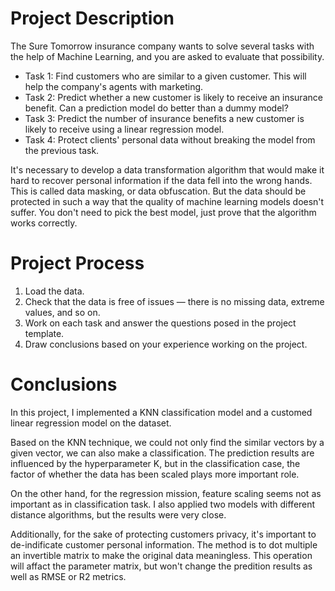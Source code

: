 # Project Description

The Sure Tomorrow insurance company wants to solve several tasks with the help of Machine Learning, and you are asked to evaluate that possibility.

* Task 1: Find customers who are similar to a given customer. This will help the company's agents with marketing.
* Task 2: Predict whether a new customer is likely to receive an insurance benefit. Can a prediction model do better than a dummy model?
* Task 3: Predict the number of insurance benefits a new customer is likely to receive using a linear regression model.
* Task 4: Protect clients' personal data without breaking the model from the previous task.

It's necessary to develop a data transformation algorithm that would make it hard to recover personal information if the data fell into the wrong hands. This is called data masking, or data obfuscation. But the data should be protected in such a way that the quality of machine learning models doesn't suffer. You don't need to pick the best model, just prove that the algorithm works correctly.

# Project Process

1. Load the data.
2. Check that the data is free of issues — there is no missing data, extreme values, and so on.
3. Work on each task and answer the questions posed in the project template.
4. Draw conclusions based on your experience working on the project.

# Conclusions

In this project, I implemented a KNN classification model and a customed linear regression model on the dataset.

Based on the KNN technique, we could not only find the similar vectors by a given vector, we can also make a classification. The prediction results are influenced by the hyperparameter K, but in the classification case, the factor of whether the data has been scaled plays more important role.

On the other hand, for the regression mission, feature scaling seems not as important as in classification task. I also applied two models with different distance algorithms, but the results were very close.

Additionally, for the sake of protecting customers privacy, it's important to de-indificate customer personal information. The method is to dot multiple an invertible matrix to make the original data meaningless. This operation will affact the parameter matrix, but won't change the predition results as well as RMSE or R2 metrics.